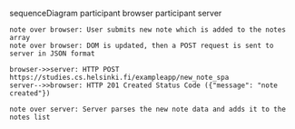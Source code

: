 sequenceDiagram
    participant browser
    participant server

    note over browser: User submits new note which is added to the notes array
    note over browser: DOM is updated, then a POST request is sent to server in JSON format
    
    browser->>server: HTTP POST https://studies.cs.helsinki.fi/exampleapp/new_note_spa
    server-->>browser: HTTP 201 Created Status Code ({"message": "note created"})
    
    note over server: Server parses the new note data and adds it to the notes list
